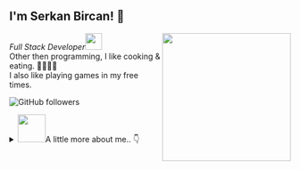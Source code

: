 <h2>I'm Serkan Bircan! 👋</h2>
<img align='right' src="https://media.giphy.com/media/6heBQSjt2IoA8/giphy.gif" width="230">
<p><em>Full Stack Developer<img src="https://media.giphy.com/media/WUlplcMpOCEmTGBtBW/giphy.gif" width="30"> 
</em><br> 
Other then programming, I like cooking & eating. 🥗🥩🌮🍣 <br>
I also like playing games in my free times.
</p>

![GitHub followers](https://img.shields.io/github/followers/fasetto?label=Follow&style=social)

<details>
<summary>
    <img src="https://media.giphy.com/media/VgCDAzcKvsR6OM0uWg/giphy.gif" width="50">A little more about me.. 👇</img>
</summary>

```javascript
const serkan = {
    pronouns: "He" | "Him",
    code: ["C#", "TypeScript", "JavaScript", "Python"],
    askMeAbout: ["tech-stuff", "app-dev"],
    technologies: {
        frontEnd: ["ReactJS", "NextJS"],
        backEnd: [".Net Core", ".Net 5", "Node", "Python"],
        devOps: ["AWS", "Docker🐳", "Nginx"],
        databases: ["NoSQL", "SQL"],
    },
    architecture: ["Serverless", "MicroServices"],
    funFact: "Writing code is simple thing, but writing simple code is the hardest thing."
};
```

<em><b>I love connecting with different people</b> so if you want to say <b>hi, I'll be happy to meet you!</b></em> 😊

</details>
